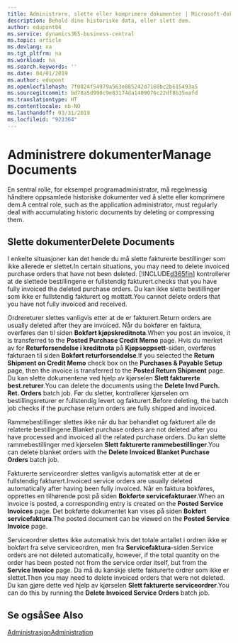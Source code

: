 ```yaml
---
title: Administrere, slette eller komprimere dokumenter | Microsoft-dokumentasjon
description: Behold dine historiske data, eller slett dem.
author: edupont04
ms.service: dynamics365-business-central
ms.topic: article
ms.devlang: na
ms.tgt_pltfrm: na
ms.workload: na
ms.search.keywords: ''
ms.date: 04/01/2019
ms.author: edupont
ms.openlocfilehash: 7f0024f54979a563e885242d7160bc2b615493a5
ms.sourcegitcommit: bd78a5d990c9e83174da1409076c22df8b35eafd
ms.translationtype: HT
ms.contentlocale: nb-NO
ms.lasthandoff: 03/31/2019
ms.locfileid: "922364"
---
```

# <a name="manage-documents"></a><span data-ttu-id="98402-103">Administrere dokumenter</span><span class="sxs-lookup"><span data-stu-id="98402-103">Manage Documents</span></span>
<span data-ttu-id="98402-104">En sentral rolle, for eksempel programadministrator, må regelmessig håndtere oppsamlede historiske dokumenter ved å slette eller komprimere dem.</span><span class="sxs-lookup"><span data-stu-id="98402-104">A central role, such as the application administrator, must regularly deal with accumulating historic documents by deleting or compressing them.</span></span>  

## <a name="delete-documents"></a><span data-ttu-id="98402-105">Slette dokumenter</span><span class="sxs-lookup"><span data-stu-id="98402-105">Delete Documents</span></span>
<span data-ttu-id="98402-106">I enkelte situasjoner kan det hende du må slette fakturerte bestillinger som ikke allerede er slettet.</span><span class="sxs-lookup"><span data-stu-id="98402-106">In certain situations, you may need to delete invoiced purchase orders that have not been deleted.</span></span> [!INCLUDE[d365fin](includes/d365fin_md.md)] <span data-ttu-id="98402-107">kontrollerer at de slettede bestillingene er fullstendig fakturert.</span><span class="sxs-lookup"><span data-stu-id="98402-107">checks that you have fully invoiced the deleted purchase orders.</span></span> <span data-ttu-id="98402-108">Du kan ikke slette bestillinger som ikke er fullstendig fakturert og mottatt.</span><span class="sxs-lookup"><span data-stu-id="98402-108">You cannot delete orders that you have not fully invoiced and received.</span></span>  

<span data-ttu-id="98402-109">Ordrereturer slettes vanligvis etter at de er fakturert.</span><span class="sxs-lookup"><span data-stu-id="98402-109">Return orders are usually deleted after they are invoiced.</span></span> <span data-ttu-id="98402-110">Når du bokfører en faktura, overføres den til siden **Bokført kjøpskreditnota**.</span><span class="sxs-lookup"><span data-stu-id="98402-110">When you post an invoice, it is transferred to the **Posted Purchase Credit Memo** page.</span></span> <span data-ttu-id="98402-111">Hvis du merket av for **Returforsendelse i kreditnota** på **Kjøpsoppsett**-siden, overføres fakturaen til siden **Bokført returforsendelse**.</span><span class="sxs-lookup"><span data-stu-id="98402-111">If you selected the **Return Shipment on Credit Memo** check box on the **Purchases & Payable Setup** page, then the invoice is transferred to the **Posted Return Shipment** page.</span></span> <span data-ttu-id="98402-112">Du kan slette dokumentene ved hjelp av kjørselen **Slett fakturerte best.returer**.</span><span class="sxs-lookup"><span data-stu-id="98402-112">You can delete the documents using the **Delete Invd Purch. Ret. Orders** batch job.</span></span> <span data-ttu-id="98402-113">Før du sletter, kontrollerer kjørselen om bestillingsreturer er fullstendig levert og fakturert.</span><span class="sxs-lookup"><span data-stu-id="98402-113">Before deleting, the batch job checks if the purchase return orders are fully shipped and invoiced.</span></span>  

<span data-ttu-id="98402-114">Rammebestillinger slettes ikke når du har behandlet og fakturert alle de relaterte bestillingene.</span><span class="sxs-lookup"><span data-stu-id="98402-114">Blanket purchase orders are not deleted after you have processed and invoiced all the related purchase orders.</span></span> <span data-ttu-id="98402-115">Du kan slette rammebestillinger med kjørselen **Slett fakturerte rammebestillinger**.</span><span class="sxs-lookup"><span data-stu-id="98402-115">You can delete blanket orders with the **Delete Invoiced Blanket Purchase Orders** batch job.</span></span>  

<span data-ttu-id="98402-116">Fakturerte serviceordrer slettes vanligvis automatisk etter at de er fullstendig fakturert.</span><span class="sxs-lookup"><span data-stu-id="98402-116">Invoiced service orders are usually deleted automatically after having been fully invoiced.</span></span> <span data-ttu-id="98402-117">Når en faktura bokføres, opprettes en tilhørende post på siden **Bokførte servicefakturaer**.</span><span class="sxs-lookup"><span data-stu-id="98402-117">When an invoice is posted, a corresponding entry is created on the **Posted Service Invoices** page.</span></span> <span data-ttu-id="98402-118">Det bokførte dokumentet kan vises på siden **Bokført servicefaktura**.</span><span class="sxs-lookup"><span data-stu-id="98402-118">The posted document can be viewed on the **Posted Service Invoice** page.</span></span>  

<span data-ttu-id="98402-119">Serviceordrer slettes ikke automatisk hvis det totale antallet i ordren ikke er bokført fra selve serviceordren, men fra **Servicefaktura**-siden.</span><span class="sxs-lookup"><span data-stu-id="98402-119">Service orders are not deleted automatically, however, if the total quantity on the order has been posted not from the service order itself, but from the **Service Invoice** page.</span></span> <span data-ttu-id="98402-120">Da må du kanskje slette fakturerte ordrer som ikke er slettet.</span><span class="sxs-lookup"><span data-stu-id="98402-120">Then you may need to delete invoiced orders that were not deleted.</span></span> <span data-ttu-id="98402-121">Du kan gjøre dette ved hjelp av kjørselen **Slett fakturerte serviceordrer**.</span><span class="sxs-lookup"><span data-stu-id="98402-121">You can do this by running the **Delete Invoiced Service Orders** batch job.</span></span>  

## <a name="see-also"></a><span data-ttu-id="98402-122">Se også</span><span class="sxs-lookup"><span data-stu-id="98402-122">See Also</span></span>  
[<span data-ttu-id="98402-123">Administrasjon</span><span class="sxs-lookup"><span data-stu-id="98402-123">Administration</span></span>](admin-setup-and-administration.md)  

